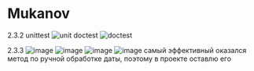 # Mukanov
2.3.2
  unittest
    ![unit](https://user-images.githubusercontent.com/90038617/206921206-f4fed0f4-32f3-4185-a861-c366eeee4073.png)
  doctest
    ![doctest](https://user-images.githubusercontent.com/90038617/206921252-7b51ac98-e2f9-4a34-a4d9-9112e45cfe70.png)
    
2.3.3
![image](https://user-images.githubusercontent.com/90038617/207002579-09ff4fee-ddda-4379-b814-668352be9dcc.png)
![image](https://user-images.githubusercontent.com/90038617/207002528-0523e769-01c9-4e30-ad0b-55c69918ec8f.png)
![image](https://user-images.githubusercontent.com/90038617/207003202-7ddad399-d91f-4490-8c20-27a4e48d9933.png)
![image](https://user-images.githubusercontent.com/90038617/207004834-256cc7bc-3346-409e-8ce6-f05eb1c08237.png)
самый эффективный оказался метод по ручной обработке даты, поэтому в проекте оставлю его
